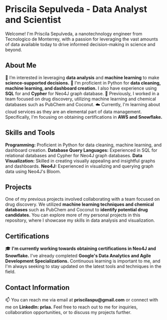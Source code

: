 # Priscila Sepulveda - Data Analyst and Scientist
Welcome! I'm Priscila Sepulveda, a nanotechnology engineer from Tecnologico de Monterrey, with a passion for leveraging the vast amounts of data available today to drive informed decision-making in science and beyond.

## About Me
👀 I’m interested in leveraging __data analysis__ and __machine learning__ to make __science-supported decisions.__
🌱 I’m proficient in Python for __data cleaning, machine learning, and dashboard creation.__ I also have experience using  __SQL__ for and __Cypher__ for Neo4J graph database. 
💼 Previously, I worked in a team focused on drug discovery, utilizing machine learning and chemical databases such as PubChem and Coconut.
☁️ Currently, I'm learning about cloud services as they are an elemental part of data management. Specifically, I'm focusing on obtaining certifications in __AWS and Snowflake.__

## Skills and Tools
__Programming:__ Proficient in Python for data cleaning, machine learning, and dashboard creation.
__Database Query Languages:__ Experienced in SQL for relational databases and Cypher for Neo4J graph databases.
__Data Visualization:__ Skilled in creating visually appealing and insightful graphs and dashboards.
__Neo4J:__ Experienced in visualizing and querying graph data using Neo4J's Bloom.

## Projects
One of my previous projects involved collaborating with a team focused on drug discovery. We utilized __machine learning techniques and chemical databases__ such as PubChem and Coconut to __identify potential drug candidates.__
You can explore more of my personal projects in this repository, where I showcase my skills in data analysis and visualization.

## Certifications
🎓 __I'm currently working towards obtaining certifications in Neo4J and Snowflake.__ I've already completed __Google's Data Analytics and Agile Development Specializations.__ Continuous learning is important to me, and I'm always seeking to stay updated on the latest tools and techniques in the field.

## Contact Information
📫 You can reach me via email at __priscilaspu@gmail.com__ or connect with me on __LinkedIn: prlaa.__
Feel free to reach out to me for inquiries, collaboration opportunities, or to discuss my projects further. 
